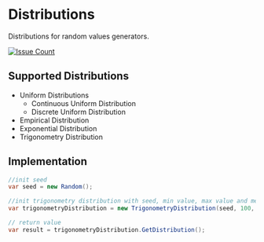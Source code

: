 # Distributions 
Distributions for random values generators.

[![Issue Count](https://codeclimate.com/github/Marbulinek/Distributions/badges/issue_count.svg)](https://codeclimate.com/github/Marbulinek/Distributions)

## Supported Distributions
* Uniform Distributions 
  * Continuous Uniform Distribution
  * Discrete Uniform Distribution
* Empirical Distribution
* Exponential Distribution
* Trigonometry Distribution

## Implementation
```csharp
//init seed
var seed = new Random();

//init trigonometry distribution with seed, min value, max value and median
var trigonometryDistribution = new TrigonometryDistribution(seed, 100, 300, 150);

// return value
var result = trigonometryDistribution.GetDistribution();
```
